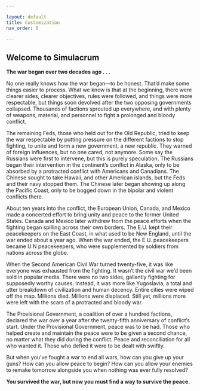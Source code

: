 ```yaml
---

layout: default
title: Customization
nav_order: 0

---
```


## Welcome to Simulacrum 

**The war began over two decades ago . . .**

No one really knows how the war began—to be honest. That’d make some things easier to process. What we know is that at the beginning, there were clearer sides, clearer objectives, rules were followed, and things were more respectable, but things soon devolved after the two opposing governments collapsed. Thousands of factions sprouted up everywhere, and with plenty of weapons, material, and personnel to fight a prolonged and bloody conflict. 

The remaining Feds, those who held out for the Old Republic, tried to keep the war respectable by putting pressure on the different factions to stop fighting, to unite and form a new government, a new republic. They warned of foreign influences, but no one cared, not anymore. Some say the Russians were first to intervene, but this is purely speculation. The Russians began their intervention in the continent’s conflict in Alaska, only to be absorbed by a protracted conflict with Americans and Canadians. The Chinese sought to take Hawaii, and other American islands, but the Feds and their navy stopped them. The Chinese later began showing up along the Pacific Coast, only to be bogged down in the bipolar and violent conflicts there. 

About ten years into the conflict, the European Union, Canada, and Mexico made a concerted effort to bring unity and peace to the former United States. Canada and Mexico later withdrew from the peace efforts when the fighting began spilling across their own borders. The E.U. kept their peacekeepers on the East Coast, in what used to be New England, until the war ended about a year ago. When the war ended, the E.U. peacekeepers became U.N peacekeepers, who were supplemented by soldiers from nations across the globe. 

When the Second American Civil War turned twenty-five, it was like everyone was exhausted from the fighting. It wasn’t the civil war we’d been sold in popular media. There were no two sides, gallantly fighting for supposedly worthy causes. Instead, it was more like Yugoslavia, a total and utter breakdown of civilization and human decency. Entire cities were wiped off the map. Millions died. Millions were displaced. Still yet, millions more were left with the scars of a protracted and bloody war. 

The Provisional Government, a coalition of over a hundred factions, declared the war over a year after the twenty-fifth anniversary of conflict’s start. Under the Provisional Government, peace was to be had. Those who helped create and maintain the peace were to be given a second chance, no matter what they did during the conflict. Peace and reconciliation for all who wanted it. Those who defied it were to be dealt with swiftly. 

But when you’ve fought a war to end all wars, how can you give up your guns? How can you allow peace to begin? How can you allow your enemies to remake tomorrow alongside you when nothing was ever fully resolved? 

**You survived the war, but now you must find a way to survive the peace.**
